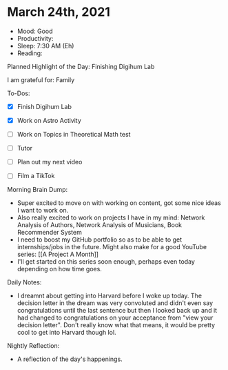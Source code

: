 # March 24th, 2021

- Mood: Good
- Productivity: 
- Sleep: 7:30 AM (Eh)
- Reading: 

Planned Highlight of the Day: Finishing Digihum Lab

I am grateful for: Family

To-Dos:
- [x] Finish Digihum Lab
- [x] Work on Astro Activity
- [ ] Work on Topics in Theoretical Math test
- [ ] Tutor
- [ ] Plan out my next video
- [ ] Film a TikTok


Morning Brain Dump:
- Super excited to move on with working on content, got some nice ideas I want to work on. 
- Also really excited to work on projects I have in my mind: Network Analysis of Authors, Network Analysis of Musicians, Book Recommender System
- I need to boost my GitHub portfolio so as to be able to get internships/jobs in the future. Might also make for a good YouTube series: [[A Project A Month]]
- I'll get started on this series soon enough, perhaps even today depending on how time goes.

Daily Notes:
- I dreamnt about getting into Harvard before I woke up today. The decision letter in the dream was very convoluted and didn't even say congratulations until the last sentence but then I looked back up and it had changed to congratulations on your acceptance from "view your decision letter". Don't really know what that means, it would be pretty cool to get into Harvard though lol. 


Nightly Reflection: 
- A reflection of the day's happenings.





